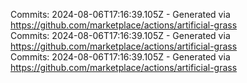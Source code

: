 Commits: 2024-08-06T17:16:39.105Z - Generated via https://github.com/marketplace/actions/artificial-grass
<br>
Commits: 2024-08-06T17:16:39.105Z - Generated via https://github.com/marketplace/actions/artificial-grass
<br>
Commits: 2024-08-06T17:16:39.105Z - Generated via https://github.com/marketplace/actions/artificial-grass
<br>
